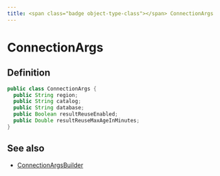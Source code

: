 ```yaml
---
title: <span class="badge object-type-class"></span> ConnectionArgs
---
```

# <span class="badge object-type-class"></span> ConnectionArgs

## Definition

```java
public class ConnectionArgs {
  public String region;
  public String catalog;
  public String database;
  public Boolean resultReuseEnabled;
  public Double resultReuseMaxAgeInMinutes;
}
```
## See also

 * <span class="badge builder"></span> [ConnectionArgsBuilder](./builder-ConnectionArgsBuilder.md)
